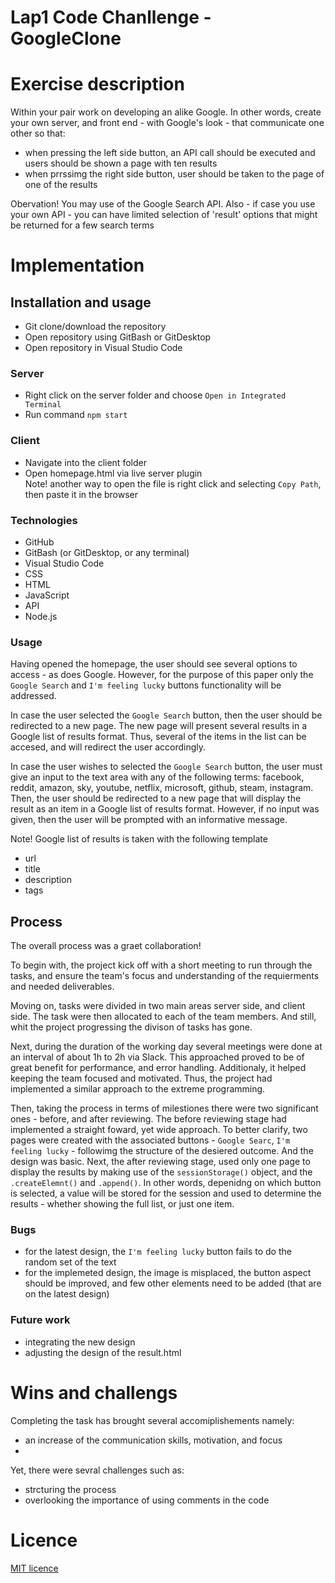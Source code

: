 # Lap1 Code Chanllenge - GoogleClone

# Exercise description 
Within your pair work on developing an alike Google. In other words, create your own server, and front end - with Google's look - that communicate one other so that: 
- when pressing the left side button, an API call should be executed and users should be shown a page with ten results
- when prrssimg the right side button, user should be taken to the page of one of the results

Obervation! You may use of the Google Search API. Also - if case you use your own API - you can have limited selection of 'result' options that might be returned for a few search terms


# Implementation
## Installation and usage

- Git clone/download the repository
- Open repository using GitBash or GitDesktop
- Open repository in Visual Studio Code

### Server

- Right click on the server folder and choose `Open in Integrated Terminal`
- Run command `npm start`

### Client

- Navigate into the client folder
- Open homepage.html via live server plugin</br>
Note! another way to open the file is right click and selecting `Copy Path`, then paste it in the browser

### Technologies 

- GitHub
- GitBash (or GitDesktop, or any terminal)
- Visual Studio Code
- CSS
- HTML
- JavaScript
- API
- Node.js

### Usage 

Having opened the homepage, the user should see several options to access - as does Google. However, for the purpose of this paper only the `Google Search` and `I'm feeling lucky` buttons functionality will be addressed. 

In case the user selected the `Google Search` button, then the user should be redirected to a new page. The new page will present several results in a Google list of results format. Thus, several of the items in the list can be accesed, and will redirect the user accordingly. 

In case the user wishes to selected the `Google Search` button, the user must give an input to the text area with any of the following terms: facebook, reddit, amazon, sky, youtube, netflix, microsoft, github, steam, instagram. Then, the user should be redirected to a new page that will display the result as an item in a Google list of results format. However, if no input was given, then the user will be prompted with an informative message.
</br>

Note! Google list of results is taken with the following template 
- url
- title
- description
- tags 

## Process 

The overall process was a graet collaboration!

To begin with, the project kick off with a short meeting to run through the tasks, and ensure the team's focus and understanding of the requierments and needed deliverables. 

Moving on, tasks were divided in two main areas server side, and client side. The task were then allocated to each of the team members. And still, whit the project progressing the divison of tasks has gone. 

Next, during the duration of the working day several meetings were done at an interval of about 1h to 2h via Slack. This approached proved to be of great benefit for performance, and error handling. Additionaly, it helped keeping the team focused and motivated. Thus, the project had implemented a similar approach to the extreme programming. 

Then, taking the process in terms of milestiones there were two significant ones - before, and after reviewing. The before reviewing stage had implemented a straight foward, yet wide approach. To better clarify, two pages were created with the associated buttons - `Google Searc`, `I'm feeling lucky` - followimg the structure of the desiered outcome. And the design was basic. Next, the after reviewing stage, used only one page to display the results by making use of the `sessionStorage()` object, and the `.createElemnt()` and `.append()`. In other words, depenidng on which button is selected, a value will be stored for the session and used to determine the results - whether showing the full list, or just one item. 


### Bugs

- for the latest design, the `I'm feeling lucky` button fails to do the random set of the text 
- for the implemeted design, the image is misplaced, the button aspect should be improved, and few other elements need to be added (that are on the latest design)

### Future work

 - integrating the new design
 - adjusting the design of the result.html 

# Wins and challengs

Completing the task has brought several accomiplishements namely:
- an increase of the communication skills, motivation, and focus
- 

Yet, there were sevral challenges such as:
- strcturing the process
- overlooking the importance of using comments in the code


# Licence
[MIT licence](https://opensource.org/licenses/mit-license.php)
